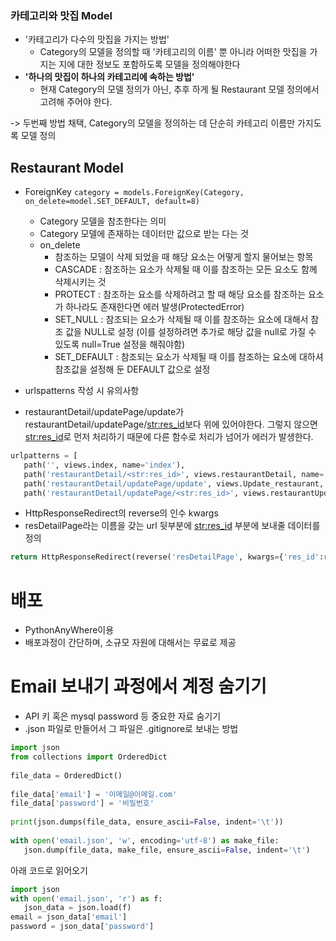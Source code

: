 ### 카테고리와 맛집 Model
- '카테고리가 다수의 맛집을 가지는 방법'
	- Category의 모델을 정의할 때 '카테고리의 이름' 뿐 아니라 어떠한 맛집을 가지는 지에 대한 정보도 포함하도록 모델을 정의해야한다
- **'하나의 맛집이 하나의 카테고리에 속하는 방법'**
	- 현재 Category의 모델 정의가 아닌, 추후 하게 될 Restaurant 모델 정의에서 고려해 주어야 한다.

-> 두번째 방법 채택, Category의 모델을 정의하는 데 단순히 카테고리 이름만 가지도록 모델 정의

## Restaurant Model
- ForeignKey
	`category = models.ForeignKey(Category, on_delete=model.SET_DEFAULT, default=8)`
	- Category 모델을 참조한다는 의미
	- Category 모델에 존재하는 데이터만 값으로 받는 다는 것
	- on_delete
		- 참조하는 모델이 삭제 되었을 때 해당 요소는 어떻게 할지 물어보는 항목
		- CASCADE : 참조하는 요소가 삭제될 때 이를 참조하는 모든 요소도 함께 삭제시키는 것
		- PROTECT : 참조하는 요소를 삭제하려고 할 때 해당 요소를 참조하는 요소가 하나라도 존재한다면 에러 발생(ProtectedError)
		- SET_NULL : 참조되는 요소가 삭제될 때 이를 참조하는 요소에 대해서 참조 값을 NULL로 설정 (이를 설정하려면 추가로 해당 값을 null로 가질 수 있도록 null=True 설정을 해줘야함)
		- SET_DEFAULT : 참조되는 요소가 삭제될 때 이를 참조하는 요소에 대하셔 참조값을 설정해 둔 DEFAULT 값으로 설정

- urlspatterns 작성 시 유의사항
- restaurantDetail/updatePage/update가 restaurantDetail/updatePage/<str:res_id>보다 위에 있어야한다. 그렇지 않으면 <str:res_id>로 먼저 처리하기 때문에 다른 함수로 처리가 넘어가 에러가 발생한다.
```python
urlpatterns = [  
   path('', views.index, name='index'),  
   path('restaurantDetail/<str:res_id>', views.restaurantDetail, name='resDetailPage'),  
   path('restaurantDetail/updatePage/update', views.Update_restaurant, name='resUpdate'),  
   path('restaurantDetail/updatePage/<str:res_id>', views.restaurantUpdate, name='resUpdatePage'),
```

- HttpResponseRedirect의 reverse의 인수 kwargs
- resDetailPage라는 이름을 갖는 url 뒷부분에 <str:res_id> 부분에 보내줄 데이터를 정의
```python
return HttpResponseRedirect(reverse('resDetailPage', kwargs={'res_id':resId}))
```

# 배포
- PythonAnyWhere이용
- 배포과정이 간단하며, 소규모 자원에 대해서는 무료로 제공

# Email 보내기 과정에서 계정 숨기기
- API 키 혹은 mysql password 등 중요한 자료 숨기기
- .json 파일로 만들어서 그 파일은 .gitignore로 보내는 방법

```python
import json  
from collections import OrderedDict  
  
file_data = OrderedDict()  
  
file_data['email'] = '이메일@이메일.com'  
file_data['password'] = '비밀번호'  
  
print(json.dumps(file_data, ensure_ascii=False, indent='\t'))  
  
with open('email.json', 'w', encoding='utf-8') as make_file:  
   json.dump(file_data, make_file, ensure_ascii=False, indent='\t')
```

아래 코드로 읽어오기
```python
import json  
with open('email.json', 'r') as f:  
   json_data = json.load(f)  
email = json_data['email']  
password = json_data['password']
```